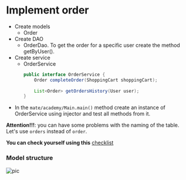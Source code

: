 # Implement order

- Create models
    - Order
- Create DAO
    - OrderDao. To get the order for a specific user create the method getByUser().
- Create service  
    - OrderService
        ```java
        public interface OrderService {
            Order completeOrder(ShoppingCart shoppingCart);
            
            List<Order> getOrdersHistory(User user);
        }
        ``` 
- In the `mate/academy/Main.main()` method create an instance of OrderService using injector and test all methods from it.   

__Attention!!!__: you can have some problems with the naming of the table. Let's use `orders` instead of `order`.

__You can check yourself using this__ [checklist](./checklist.md)

### Model structure 
![pic](Hibernate_Cinema_Uml.png)
